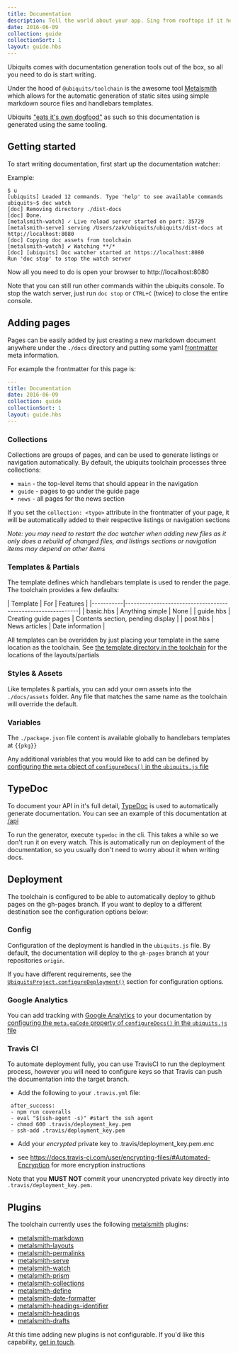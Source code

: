 ```yaml
---
title: Documentation
description: Tell the world about your app. Sing from rooftops if it helps
date: 2016-06-09
collection: guide
collectionSort: 1
layout: guide.hbs
---
```


Ubiquits comes with documentation generation tools out of the box, so all you need to do is start writing.

Under the hood of `@ubiquits/toolchain` is the awesome tool  [Metalsmith] which allows for the 
 automatic generation of static sites using simple markdown source files and handlebars templates.
  
Ubiquits ["eats it's own dogfood"][dogfood] as such so this documentation
 is generated using the same tooling. 

## Getting started
To start writing documentation, first start up the documentation watcher:

Example:
```
$ u
[ubiquits] Loaded 12 commands. Type 'help' to see available commands
ubiquits~$ doc watch
[doc] Removing directory ./dist-docs
[doc] Done.
[metalsmith-watch] ✓ Live reload server started on port: 35729
[metalsmith-serve] serving /Users/zak/ubiquits/ubiquits/dist-docs at http://localhost:8080
[doc] Copying doc assets from toolchain
[metalsmith-watch] ✔︎ Watching **/*
[doc] [ubiquits] Doc watcher started at https://localhost:8080
Run 'doc stop' to stop the watch server
```

Now all you need to do is open your browser to http://localhost:8080

Note that you can still run other commands within the ubiquits console. To stop the watch server, just run `doc stop`
 or `CTRL+C` (twice) to close the entire console.
 
## Adding pages
Pages can be easily added by just creating a new markdown document anywhere under the `./docs` directory and putting some
yaml [frontmatter] meta information.

For example the frontmatter for this page is:
```yaml
---
title: Documentation
date: 2016-06-09
collection: guide
collectionSort: 1
layout: guide.hbs
---
```

### Collections
Collections are groups of pages, and can be used to generate listings or navigation automatically.
By default, the ubiquits toolchain processes three collections:
* `main` - the top-level items that should appear in the navigation
* `guide` - pages to go under the guide page
* `news` - all pages for the news section

If you set the `collection: <type>` attribute in the frontmatter of your page, it will be automatically added to their
 respective listings or navigation sections
 
*Note: you may need to restart the doc watcher when adding new files as it only does a rebuild of changed files, 
and listings sections or navigation items may depend on other items*


### Templates & Partials
The template defines which handlebars template is used to render the page. The toolchain provides a few defaults:
 
| Template  | For                   | Features                            | 
|-----------|-------------------------------------------------------------|
| basic.hbs | Anything simple       | None                                |
| guide.hbs | Creating guide pages  | Contents section, pending display   |
| post.hbs  | News articles         | Date information                    |

All templates can be overidden by just placing your template in the same location as the toolchain.
See [the template directory in the toolchain][template-dir] 
for the locations of the layouts/partials

### Styles & Assets
Like templates & partials, you can add your own assets into the `./docs/assets` folder. 
Any file that matches the same name as the toolchain will override the default.

### Variables
The `./package.json` file content is available globally to handlebars templates at `{{pkg}}`

Any additional variables that you would like to add can be defined by [configuring the `meta` object of `configureDocs()` in the `ubiquits.js` file](/guide/cli/#-configuredocs-config-)

## TypeDoc
To document your API in it's full detail, [TypeDoc][] is used to automatically generate documentation.
You can see an example of this documentation at [/api](/api)

To run the generator, execute `typedoc` in the cli. This takes a while so we don't run it on every watch. This is
 automatically run on deployment of the documentation, so you usually don't need to worry about it when writing docs.
 
## Deployment
The toolchain is configured to be able to automatically deploy to github pages on the gh-pages branch.
If you want to deploy to a different destination see the configuration options below:

### Config
Configuration of the deployment is handled in the `ubiquits.js` file. 
By default, the documentation will deploy to the `gh-pages` branch at your repositories `origin`.

If you have different requirements, see the [`UbiquitsProject.configureDeployment()`][configure-deployment] section for configuration options.

### Google Analytics
You can add tracking with [Google Analytics][ga] to your documentation by [configuring the `meta.gaCode` property of `configureDocs()` in the `ubiquits.js` file][configure-docs] 

### Travis CI
To automate deployment fully, you can use TravisCI to run the deployment process, however you will need to configure
 keys so that Travis can push the documentation into the target branch.
 
* Add the following to your `.travis.yml` file:
 
```
 after_success:
 - npm run coveralls
 - eval "$(ssh-agent -s)" #start the ssh agent
 - chmod 600 .travis/deployment_key.pem
 - ssh-add .travis/deployment_key.pem
```
* Add your *encrypted* private key to .travis/deployment_key.pem.enc 
- see https://docs.travis-ci.com/user/encrypting-files/#Automated-Encryption for more encryption instructions

Note that you **MUST NOT** commit your unencrypted private key directly into `.travis/deployment_key.pem.`

## Plugins
The toolchain currently uses the following [metalsmith] plugins:

* [metalsmith-markdown]
* [metalsmith-layouts]
* [metalsmith-permalinks] 
* [metalsmith-serve]
* [metalsmith-watch]
* [metalsmith-prism]
* [metalsmith-collections]
* [metalsmith-define]
* [metalsmith-date-formatter]
* [metalsmith-headings-identifier]
* [metalsmith-headings]
* [metalsmith-drafts]

At this time adding new plugins is not configurable. If you'd like this capability, [get in touch][issues].

[metalsmith]: http://metalsmith.io
[dogfood]: https://en.wikipedia.org/wiki/Eating_your_own_dog_food
[frontmatter]: https://jekyllrb.com/docs/frontmatter/
[template-dir]: https://github.com/ubiquits/toolchain/tree/master/docs/templates
[typedoc]: http://typedoc.io
[configure-deployment]: /guide/cli/#-configuredeployment-config-
[configure-docs]: /guide/cli/#-configuredocs-config-
[ga]:https://analytics.google.com
[issues]:https://github.com/ubiquits/toolchain/issues

[metalsmith-markdown]:https://github.com/segmentio/metalsmith-markdown
[metalsmith-layouts]:https://github.com/zakhenry/metalsmith-layouts
[metalsmith-permalinks]:https://github.com/segmentio/metalsmith-permalinks
[metalsmith-serve]:https://github.com/zakhenry/metalsmith-serve
[metalsmith-watch]:https://github.com/zakhenry/metalsmith-watch
[metalsmith-prism]:https://github.com/Availity/metalsmith-prism
[metalsmith-collections]:https://github.com/segmentio/metalsmith-collections
[metalsmith-define]:https://github.com/aymericbeaumet/metalsmith-define
[metalsmith-date-formatter]:https://github.com/hellatan/metalsmith-date-formatter
[metalsmith-headings-identifier]:https://github.com/majodev/metalsmith-headings-identifier
[metalsmith-headings]:https://github.com/zakhenry/metalsmith-headings
[metalsmith-drafts]:https://github.com/segmentio/metalsmith-drafts
